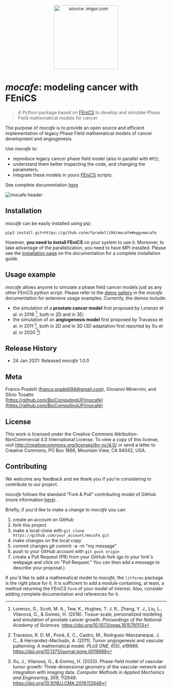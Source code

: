 <p align="center">
  <a href="https://imgur.com/7bPAtl1">
	  <img src="https://i.imgur.com/7bPAtl1.png" title="source: imgur.com" width=200/>
  </a>
</p>

# _mocafe_: modeling cancer with FEniCS  
  
> A Python package based on [FEniCS](https://fenicsproject.org/) to develop and simulate Phase Field mathematical models for cancer  
  
The purpose of _mocafe_ is to provide an open source and efficient implementation of legacy Phase Field mathematical models of cancer development and angiogenesis. 

Use _mocafe_ to: 
* reproduce legacy cancer phase field model (also in parallel with `MPI`);  
* understand them better inspecting the code, and changing the parameters;  
* integrate these models in yours [FEniCS](https://fenicsproject.org/) scripts.  

See complete documentation [here](https://biocomputingup.github.io/mocafe/build/html/index.html)
  
![*mocafe* header](https://i.imgur.com/ETeV67C.png)
  
## Installation  
_mocafe_ can be easily installed using pip:
```
pip3 install git+https://github.cotm/fpradelli94/mocafe#egg=mocafe
```
However, **you need to install FEniCS** on your system to use it. Moreover, to take advantage of the parallelization, you need to have MPI installed. Please see the [Installation page](https://biocomputingup.github.io/mocafe/build/html/installation.html) on the documentation for a complete installation guide.

## Usage example
 
*mocafe* allows anyone to simulate a phase field cancer models just as any other FEniCS python script.
Please refer to the [demo gallery](https://biocomputingup.github.io/mocafe/build/html/demo_doc/index.html)  in the *mocafe* documentation for extensive usage examples. Currently, the demos include:

* the simulation of a **prostate cancer model** first proposed by Lorenzo et al. in 2016 [^Lorenzo2016], both in 2D and in 3D;
* the simulation of an **angiogenesis model** first proposed by Travasso et al. in 2011 [^Travasso2011], both in 2D and in 3D (3D adaptation first reported by Xu et al. in 2020 [^Xu2020])
  
## Release History  
  
* 24 Jan 2021: Released *mocafe* 1.0.0 
  
## Meta  
  
Franco Pradelli (franco.pradelli94@gmail.com), Giovanni Minervini, and Silvio Tosatto  
[https://github.com/BioComputingUP/mocafe](https://github.com/BioComputingUP/mocafe)

## License
This work is licensed under the Creative Commons Attribution-NonCommercial 4.0 International License. To view a copy of this license, visit http://creativecommons.org/licenses/by-nc/4.0/ or send a letter to Creative Commons, PO Box 1866, Mountain View, CA 94042, USA.
  
## Contributing  
We welcome any feedback and we thank you if you're considering to contribute to our project.
  
*mocafe* follows the standard "Fork & Pull" contributing model of GitHub (more information [here](https://docs.github.com/en/get-started/quickstart/contributing-to-projects)).

Briefly, if you'd like to make a change to *mocafe* you can:

1. create an account on GitHub 
2. fork this project 
3. make a local clone with `git clone https://github.com/your_account/mocafe.git`
4. make changes on the local copy 
5. commit changes git commit -a -m "my message"
6. push to your GitHub account with `git push origin`
7. create a Pull Request (PR) from your GitHub fork (go to your fork's webpage and click on "Pull Request." You can then add a message to describe your proposal.)

If you'd like to add a mathematical model to *mocafe*, the `litforms` package is the right place for it. 
It is sufficient to add a module containing, at least, a method returning the FEniCS `Form` of your model of interest.
Also, consider adding complete documentation and references for it.

 
 [^Lorenzo2016]: Lorenzo, G., Scott, M. A., Tew, K., Hughes, T. J. R., Zhang, Y. J., Liu, L., Vilanova, G., & Gomez, H. (2016). Tissue-scale, personalized modeling and simulation of prostate cancer growth. _Proceedings of the National Academy of Sciences_. https://doi.org/10.1073/pnas.1615791113
 [^Travasso2011]: Travasso, R. D. M., Poiré, E. C., Castro, M., Rodrguez-Manzaneque, J. C., & Hernández-Machado, A. (2011). Tumor angiogenesis and vascular patterning: A mathematical model. _PLoS ONE_, _6_(5), e19989. https://doi.org/10.1371/journal.pone.0019989
 [^Xu2020]: Xu, J., Vilanova, G., & Gomez, H. (2020). Phase-field model of vascular tumor growth: Three-dimensional geometry of the vascular network and integration with imaging data. _Computer Methods in Applied Mechanics and Engineering_, _359_, 112648. https://doi.org/10.1016/J.CMA.2019.112648


